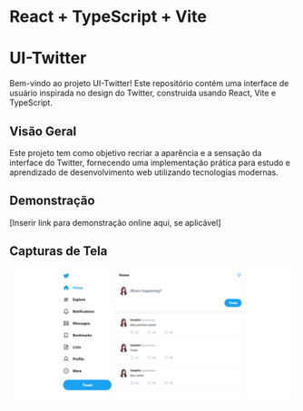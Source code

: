 # React + TypeScript + Vite

# UI-Twitter

Bem-vindo ao projeto UI-Twitter! Este repositório contém uma interface de usuário inspirada no design do Twitter, construída usando React, Vite e TypeScript.

## Visão Geral

Este projeto tem como objetivo recriar a aparência e a sensação da interface do Twitter, fornecendo uma implementação prática para estudo e aprendizado de desenvolvimento web utilizando tecnologias modernas.

## Demonstração

[Inserir link para demonstração online aqui, se aplicável]

## Capturas de Tela
<img src="https://github.com/TalitaSalless/ui-twitter/blob/main/screencapture0.png" />



